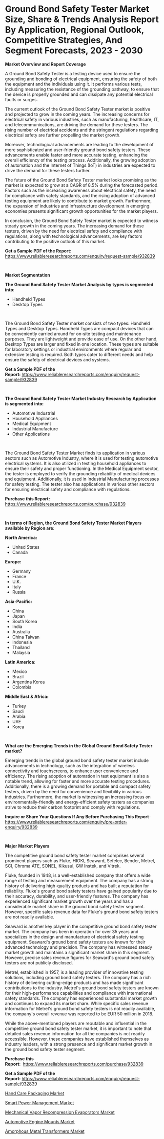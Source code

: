 <p><h1>Ground Bond Safety Tester Market Size, Share & Trends Analysis Report By Application, Regional Outlook, Competitive Strategies, And Segment Forecasts, 2023 - 2030</h1></p><p><strong>Market Overview and Report Coverage</strong></p>
<p><p>A Ground Bond Safety Tester is a testing device used to ensure the grounding and bonding of electrical equipment, ensuring the safety of both the equipment and the individuals using it. It performs various tests, including measuring the resistance of the grounding pathway, to ensure that the device is properly grounded and can dissipate any potential electrical faults or surges.</p><p>The current outlook of the Ground Bond Safety Tester market is positive and projected to grow in the coming years. The increasing concerns for electrical safety in various industries, such as manufacturing, healthcare, IT, and telecommunications, are driving the demand for these testers. The rising number of electrical accidents and the stringent regulations regarding electrical safety are further propelling the market growth.</p><p>Moreover, technological advancements are leading to the development of more sophisticated and user-friendly ground bond safety testers. These advancements enable faster and more accurate testing, enhancing the overall efficiency of the testing process. Additionally, the growing adoption of automation and the Internet of Things (IoT) in industries are expected to drive the demand for these testers further.</p><p>The future of the Ground Bond Safety Tester market looks promising as the market is expected to grow at a CAGR of 8.5% during the forecasted period. Factors such as the increasing awareness about electrical safety, the need for compliance with safety standards, and the rising adoption of advanced testing equipment are likely to contribute to market growth. Furthermore, the expansion of industries and infrastructure development in emerging economies presents significant growth opportunities for the market players.</p><p>In conclusion, the Ground Bond Safety Tester market is expected to witness steady growth in the coming years. The increasing demand for these testers, driven by the need for electrical safety and compliance with regulations, along with technological advancements, are key factors contributing to the positive outlook of this market.</p></p>
<p><strong>Get a Sample PDF of the Report:</strong> <a href="https://www.reliableresearchreports.com/enquiry/request-sample/932839">https://www.reliableresearchreports.com/enquiry/request-sample/932839</a></p>
<p>&nbsp;</p>
<p><strong>Market Segmentation</strong></p>
<p><strong>The Ground Bond Safety Tester Market Analysis by types is segmented into:</strong></p>
<p><ul><li>Handheld Types</li><li>Desktop Types</li></ul></p>
<p>&nbsp;</p>
<p><p>The Ground Bond Safety Tester market consists of two types: Handheld Types and Desktop Types. Handheld Types are compact devices that can be conveniently carried around for on-site testing and maintenance purposes. They are lightweight and provide ease of use. On the other hand, Desktop Types are larger and fixed in one location. These types are suitable for laboratory settings or industrial environments where regular and extensive testing is required. Both types cater to different needs and help ensure the safety of electrical devices and systems.</p></p>
<p><strong>Get a Sample PDF of the Report:</strong>&nbsp;<a href="https://www.reliableresearchreports.com/enquiry/request-sample/932839">https://www.reliableresearchreports.com/enquiry/request-sample/932839</a></p>
<p>&nbsp;</p>
<p><strong>The Ground Bond Safety Tester Market Industry Research by Application is segmented into:</strong></p>
<p><ul><li>Automotive Industrial</li><li>Household Appliances</li><li>Medical Equipment</li><li>Industrial Manufacture</li><li>Other Applications</li></ul></p>
<p>&nbsp;</p>
<p><p>The Ground Bond Safety Tester Market finds its application in various sectors such as Automotive Industry, where it is used for testing automotive electrical systems. It is also utilized in testing household appliances to ensure their safety and proper functioning. In the Medical Equipment sector, the tester is employed to verify the grounding reliability of medical devices and equipment. Additionally, it is used in Industrial Manufacturing processes for safety testing. The tester also has applications in various other sectors for ensuring electrical safety and compliance with regulations.</p></p>
<p><strong>Purchase this Report:</strong>&nbsp; <a href="https://www.reliableresearchreports.com/purchase/932839">https://www.reliableresearchreports.com/purchase/932839</a></p>
<p>&nbsp;</p>
<p><strong>In terms of Region, the Ground Bond Safety Tester Market Players available by Region are:</strong></p>
<p>
    <p> <strong> North America: </strong>
        <ul>
            <li>United States</li>
            <li>Canada</li>
        </ul>
        </p> 
    <p> <strong> Europe: </strong>
        <ul>
            <li>Germany</li>
            <li>France</li>
            <li>U.K.</li>
            <li>Italy</li>
            <li>Russia</li>
        </ul>
        </p> 
    <p> <strong> Asia-Pacific: </strong>
        <ul>
            <li>China</li>
            <li>Japan</li>
            <li>South Korea</li>
            <li>India</li>
            <li>Australia</li>
            <li>China Taiwan</li>
            <li>Indonesia</li>
            <li>Thailand</li>
            <li>Malaysia</li>
        </ul>
        </p> 
    <p> <strong> Latin America: </strong>
        <ul>
            <li>Mexico</li>
            <li>Brazil</li>
            <li>Argentina Korea</li>
            <li>Colombia</li>
        </ul>
        </p> 
    <p> <strong> Middle East & Africa: </strong>
        <ul>
            <li>Turkey</li>
            <li>Saudi</li>
            <li>Arabia</li>
            <li>UAE</li>
            <li>Korea</li>
        </ul>
    </p>
    </p>
<p>&nbsp;</p>
<p><strong>What are the Emerging Trends in the Global Ground Bond Safety Tester market?</strong></p>
<p><p>Emerging trends in the global ground bond safety tester market include advancements in technology, such as the integration of wireless connectivity and touchscreens, to enhance user convenience and efficiency. The rising adoption of automation in test equipment is also a notable trend, allowing for faster and more accurate testing procedures. Additionally, there is a growing demand for portable and compact safety testers, driven by the need for convenience and flexibility in various industries. Furthermore, the market is witnessing an increasing focus on environmentally-friendly and energy-efficient safety testers as companies strive to reduce their carbon footprint and comply with regulations.</p></p>
<p><strong>Inquire or Share Your Questions If Any Before Purchasing This Report</strong>- <a href="https://www.reliableresearchreports.com/enquiry/pre-order-enquiry/932839">https://www.reliableresearchreports.com/enquiry/pre-order-enquiry/932839</a></p>
<p>&nbsp;</p>
<p><strong>Major Market Players</strong></p>
<p><p>The competitive ground bond safety tester market comprises several prominent players such as Fluke, HIOKI, Seaward, Sefelec, Bender, Metrel, SCI, Chroma ATE, SONEL, Kikusui, GW Instek, and Vitrek.</p><p>Fluke, founded in 1948, is a well-established company that offers a wide range of testing and measurement equipment. The company has a strong history of delivering high-quality products and has built a reputation for reliability. Fluke's ground bond safety testers have gained popularity due to their accuracy, durability, and user-friendly features. The company has experienced significant market growth over the years and has a considerable market share in the ground bond safety tester segment. However, specific sales revenue data for Fluke's ground bond safety testers are not readily available.</p><p>Seaward is another key player in the competitive ground bond safety tester market. The company has been in operation for over 35 years and specializes in the design and manufacture of electrical safety testing equipment. Seaward's ground bond safety testers are known for their advanced technology and precision. The company has witnessed steady market growth and maintains a significant market share in this segment. However, precise sales revenue figures for Seaward's ground bond safety testers are not publicly disclosed.</p><p>Metrel, established in 1957, is a leading provider of innovative testing solutions, including ground bond safety testers. The company has a rich history of delivering cutting-edge products and has made significant contributions to the industry. Metrel's ground bond safety testers are known for their high-performance capabilities and compliance with international safety standards. The company has experienced substantial market growth and continues to expand its market share. While specific sales revenue information for Metrel's ground bond safety testers is not readily available, the company's overall revenue was reported to be EUR 50 million in 2018.</p><p>While the above-mentioned players are reputable and influential in the competitive ground bond safety tester market, it is important to note that detailed sales revenue information for all the companies is not readily accessible. However, these companies have established themselves as industry leaders, with a strong presence and significant market growth in the ground bond safety tester segment.</p></p>
<p><strong>Purchase this Report:</strong>&nbsp;&nbsp;<a href="https://www.reliableresearchreports.com/purchase/932839">https://www.reliableresearchreports.com/purchase/932839</a></p>
<p></p>
<p><strong>Get a Sample PDF of the Report:</strong>&nbsp;<a href="https://www.reliableresearchreports.com/enquiry/request-sample/932839">https://www.reliableresearchreports.com/enquiry/request-sample/932839</a></p>
<p><p><a href="https://github.com/JameTravis/Market-Research-Report-List-1/blob/main/hand-care-packaging-market.md">Hand Care Packaging Market</a></p><p><a href="https://medium.com/@beaugrant15/smart-power-management-market-size-growth-forecast-2023-2030-a42aefab0a30">Smart Power Management Market</a></p><p><a href="https://github.com/RichRobinson5/Market-Research-Report-List-1/blob/main/mechanical-vapor-recompression-evaporators-market.md">Mechanical Vapor Recompression Evaporators Market</a></p><p><a href="https://www.linkedin.com/pulse/automotive-engine-mounts-market-research-report-provides-pytce/">Automotive Engine Mounts Market</a></p><p><a href="https://www.reportprime.com/amorphous-metal-transformers-r5826">Amorphous Metal Transformers Market</a></p></p>